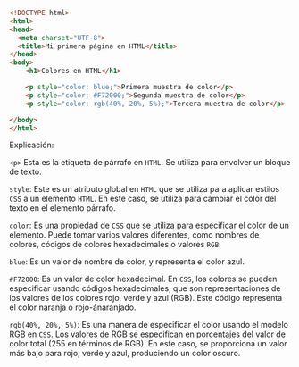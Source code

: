 ```html
<!DOCTYPE html>
<html>
<head>
  <meta charset="UTF-8">
  <title>Mi primera página en HTML</title>
</head>
<body>
    <h1>Colores en HTML</h1>

    <p style="color: blue;">Primera muestra de color</p>
    <p style="color: #F72000;">Segunda muestra de color</p>
    <p style="color: rgb(40%, 20%, 5%);">Tercera muestra de color</p>

</body>
</html>
```
Explicación:

`<p>` Esta es la etiqueta de párrafo en `HTML`. Se utiliza para envolver un bloque de texto.

`style`: Este es un atributo global en `HTML` que se utiliza para aplicar estilos `CSS` a un elemento `HTML`. En este caso, se utiliza para cambiar el color del texto en el elemento párrafo.

`color`: Es una propiedad de `CSS` que se utiliza para especificar el color de un elemento. Puede tomar varios valores diferentes, como nombres de colores, códigos de colores hexadecimales o valores `RGB`:

`blue`: Es un valor de nombre de color, y representa el color azul.

`#F72000`: Es un valor de color hexadecimal. En `CSS`, los colores se pueden especificar usando códigos hexadecimales, que son representaciones de los valores de los colores rojo, verde y azul (RGB). Este código representa el color naranja o rojo-ánaranjado.

`rgb(40%, 20%, 5%)`: Es una manera de especificar el color usando el modelo RGB en `CSS`. Los valores de RGB se especifican en porcentajes del valor de color total (255 en términos de RGB). En este caso, se proporciona un valor más bajo para rojo, verde y azul, produciendo un color oscuro.
